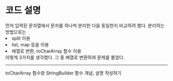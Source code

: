 <h1>코드 설명</h1>
<div>
  먼저 입력된 문자열에서 문자를 하나씩 분리한 다음 동일한지 비교하려 했다.
  분리하는 방법으로는 
  <li>split 이용</li>
  <li>list, map 등을 이용 </li>
  <li>배열로 변환, toCharArray 함수 이용</li>
  이렇게 3가지를 생각했다. 그 중 배열로 변환하여 문제를 풀었다.
</div>
<hr>

<div>
  toCharArray 함수랑 StringBuilder 함수 개념, 설명 작성하기
</div>
